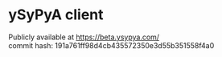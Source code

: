 # ySyPyA client

Publicly available at https://beta.ysypya.com/  
commit hash: 191a761ff98d4cb435572350e3d55b351558f4a0